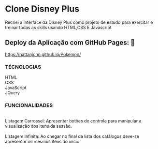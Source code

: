 <h1>Clone Disney Plus</h1>

<p>Recriei a interface da Disney Plus como projeto de estudo para exercitar e  treinar todas as skills usando HTML,CSS E Javascript
 
## Deploy da Aplicação com GitHub Pages: :dash:
https://nattanjohn.github.io/Pokemon/
  
<h3>TÉCNOLOGIAS</h3>
  HTML</br>
  CSS</br>
  JavaScript</br>
  JQuery

<h3>FUNCIONALIDADES</h3></br>
Listagem Carrossel: Apresentar botões de controle para manipular a visualização dos itens da sessão.</br></br>
Listagem Infinita: Ao chegar no final da lista dos catálogos deve-se apresentar os mesmos itens do início.</br></br>
